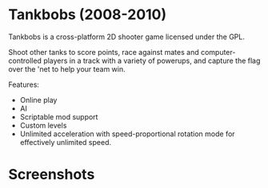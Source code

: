 # Tankbobs (2008-2010)

Tankbobs is a cross-platform 2D shooter game licensed under the GPL.

Shoot other tanks to score points, race against mates and computer-controlled
players in a track with a variety of powerups, and capture the flag over the
'net to help your team win.

Features:
  * Online play
  * AI
  * Scriptable mod support
  * Custom levels
  * Unlimited acceleration with speed-proportional rotation mode for
    effectively unlimited speed.

# Screenshots

